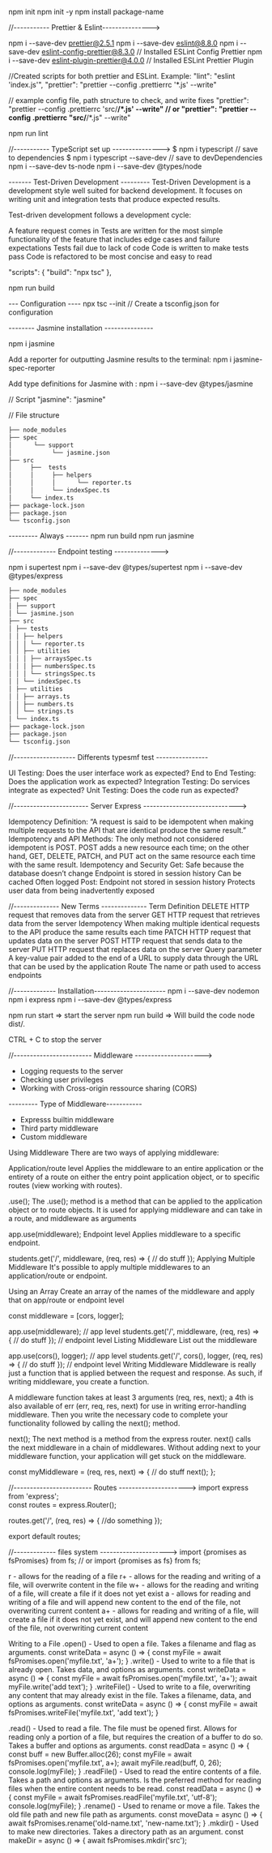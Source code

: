 npm init
npm init -y 
npm install package-name

//----------- Prettier & Eslint--------------->

npm i --save-dev prettier@2.5.1
npm i --save-dev eslint@8.8.0
npm i --save-dev eslint-config-prettier@8.3.0  // Installed ESLint Config Prettier
npm i --save-dev eslint-plugin-prettier@4.0.0 // Installed ESLint Prettier Plugin

//Created scripts for both prettier and ESLint. Example:
"lint": "eslint 'index.js'",
"prettier": "prettier --config .prettierrc '*.js' --write"

// example config file, path structure to check, and write fixes 
"prettier": "prettier --config .prettierrc 'src/**/*.js' --write"
// or
"prettier": "prettier --config .prettierrc \"src/**/*.js\" --write"

npm run lint

//----------- TypeScript set up --------------->
$ npm i typescript // save to dependencies
$ npm i typescript --save-dev // save to devDependencies
npm i --save-dev ts-node
npm i --save-dev @types/node


-------  Test-Driven Development ---------
Test-Driven Development is a development style well suited for backend development. It focuses on writing unit and integration tests that produce expected results.

Test-driven development follows a development cycle:

A feature request comes in
Tests are written for the most simple functionality of the feature that includes edge cases and failure expectations
Tests fail due to lack of code
Code is written to make tests pass
Code is refactored to be most concise and easy to read

"scripts": {
    "build": "npx tsc"
  },

npm run build

--- Configuration ----
npx tsc --init // Create a tsconfig.json for configuration

-------- Jasmine installation ---------------

npm i jasmine

Add a reporter for outputting Jasmine results to the terminal:
npm i jasmine-spec-reporter 

Add type definitions for Jasmine with :
npm i --save-dev @types/jasmine

// Script
"jasmine": "jasmine"

// File structure
```bash
├── node_modules
├── spec
│      └── support
│           └── jasmine.json
├── src
│     ├──  tests
│     │     ├── helpers
│     │     │      └── reporter.ts
│     │     └── indexSpec.ts
│     └── index.ts
├── package-lock.json
├── package.json
└── tsconfig.json
```

--------- Always -------
npm run build
npm run jasmine

//------------- Endpoint testing -------------->

npm i supertest
npm i --save-dev @types/supertest
npm i --save-dev @types/express
```bash
├── node_modules
├── spec
│ ├── support
│ └── jasmine.json
├── src
│ ├── tests
│ │ ├── helpers
│ │ │ └── reporter.ts
│ │ ├── utilities
│ │ │ ├── arraysSpec.ts
│ │ │ ├── numbersSpec.ts
│ │ │ └── stringsSpec.ts
│ │ └── indexSpec.ts
│ ├── utilities
│ │ ├── arrays.ts
│ │ ├── numbers.ts
│ │ └── strings.ts
│ └── index.ts
├── package-lock.json
├── package.json
└── tsconfig.json
```
//------------------- Differents typesmf test ----------------

UI Testing: Does the user interface work as expected?
End to End Testing: Does the application work as expected?
Integration Testing: Do services integrate as expected?
Unit Testing: Does the code run as expected?

//----------------------- Server Express ----------------------------->

Idempotency
Definition:
“A request is said to be idempotent when making multiple requests to the API that 
are identical produce the same result.”
Idempotency and API Methods:
The only method not considered idempotent is POST.
POST adds a new resource each time; on the other hand, GET, DELETE, PATCH, and PUT 
act on the same resource each time with the same result.
Idempotency and Security
Get:
Safe because the database doesn’t change
Endpoint is stored in session history
Can be cached
Often logged
Post:
Endpoint not stored in session history
Protects user data from being inadvertently exposed

//-------------- New Terms --------------
Term  Definition
DELETE  HTTP request that removes data from the server
GET HTTP request that retrieves data from the server
Idempotency When making multiple identical requests to the API produce the same results each time
PATCH HTTP request that updates data on the server
POST  HTTP request that sends data to the server
PUT HTTP request that replaces data on the server
Query parameter A key-value pair added to the end of a URL to supply data through the URL that
can be used by the application
Route The name or path used to access endpoints

//------------- Installation----------------------
 npm i --save-dev nodemon
 npm i express
 npm i --save-dev @types/express

 npm run start => start the server
 npm run build => Will build the code
 node dist/.

 CTRL + C to stop the server

 //------------------------ Middleware --------------------->

 - Logging requests to the server
 - Checking user privileges
 - Working with Cross-origin ressource sharing (CORS)

 --------- Type of Middleware-----------
 - Expresss builtin middleware
 - Third party middleware
 - Custom middleware

Using Middleware
There are two ways of applying middleware:

Application/route level
Applies the middleware to an entire application or the entirety of a route on either 
the entry point application object, or to specific routes (view working with routes).

.use();
The .use(); method is a method that can be applied to the application object or to 
route objects. It is used for applying middleware and can take in a route, and middleware 
as arguments

app.use(middleware);
Endpoint level
Applies middleware to a specific endpoint.

students.get('/', middleware, (req, res) => { // do stuff });
Applying Multiple Middleware
It's possible to apply multiple middlewares to an application/route or endpoint.

Using an Array
Create an array of the names of the middleware and apply that on app/route or endpoint level

const middleware = [cors, logger];

app.use(middleware); // app level
students.get('/', middleware, (req, res) => { // do stuff }); // endpoint level
Listing Middleware
List out the middleware

app.use(cors(), logger); // app level 
students.get('/', cors(), logger, (req, res) => { // do stuff }); // endpoint level
Writing Middleware
Middleware is really just a function that is applied between the request and response. As such,
if writing middleware, you create a function.

A middleware function takes at least 3 arguments (req, res, next); a 4th is also available of err 
(err, req, res, next) for use in writing error-handling middleware. Then you write the necessary
code to complete your functionality followed by calling the next(); method.

next();
The next method is a method from the express router. next() calls the next middleware in a chain
of middlewares. Without adding next to your middleware function, your application will get stuck on the middleware.

const myMiddleware = (req, res, next) => {
  // do stuff
  next();
};

 //------------------------ Routes  --------------------->
import express from 'express';   
const routes = express.Router();

routes.get('/', (req, res) => { //do something });

export default routes;

//------------- files system --------------------->
import {promises as fsPromises} from fs;
// or
import {promises as fs} from fs;

r - allows for the reading of a file
r+ - allows for the reading and writing of a file, will overwrite content in the file
w+ - allows for the reading and writing of a file, will create a file if it does not yet exist
a - allows for reading and writing of a file and will append new content to the end of the file,
not overwriting current content
a+ - allows for reading and writing of a file, will create a file if it does not yet exist, and
will append new content to the end of the file, not overwriting current content

Writing to a File
.open() - Used to open a file. Takes a filename and flag as arguments.
const writeData = async () => {
  const myFile = await fsPromises.open('myfile.txt', 'a+');
}
.write() - Used to write to a file that is already open. Takes data, and options as arguments.
const writeData = async () => {
  const myFile = await fsPromises.open('myfile.txt', 'a+');
  await myFile.write('add text');
}
.writeFile() - Used to write to a file, overwriting any content that may already exist in the file. 
Takes a filename, data, and options as arguments.
const writeData = async () => {
  const myFile = await fsPromises.writeFile('myfile.txt', 'add text');
}

.read() - Used to read a file. The file must be opened first. Allows for reading only a portion of 
a file, but requires the creation of a buffer to do so. Takes a buffer and options as arguments.
const readData = async () => {
  const buff = new Buffer.alloc(26);
  const myFile = await fsPromises.open('myfile.txt', a+);
  await myFile.read(buff, 0, 26);
  console.log(myFile);
}
.readFile() - Used to read the entire contents of a file. Takes a path and options as arguments. Is 
the preferred method for reading files when the entire content needs to be read.
const readData = async () => {
  const myFile = await fsPromises.readFile('myfile.txt', 'utf-8');
  console.log(myFile);
}
.rename() - Used to rename or move a file. Takes the old file path and new file path as arguments.
const moveData = async () => {
  await fsPromises.rename('old-name.txt', 'new-name.txt');
}
.mkdir() - Used to make new directories. Takes a directory path as an argument.
const makeDir = async () => {
await fsPromises.mkdir('src');
